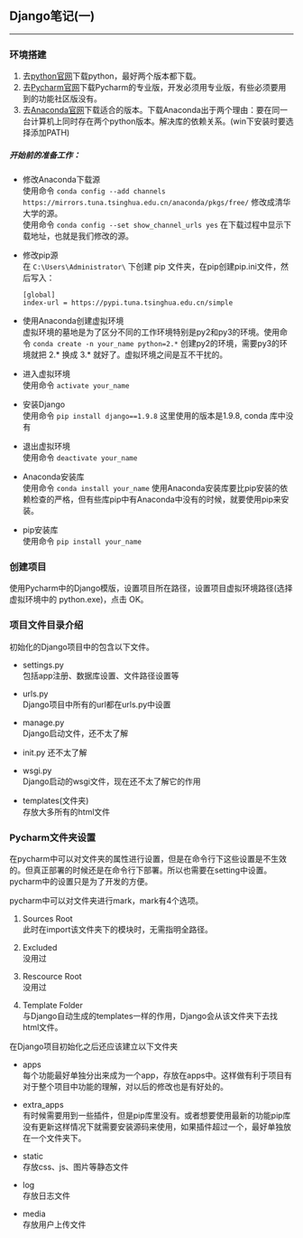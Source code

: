 ## Django笔记(一)

---
### 环境搭建
1. 去[python官网](https://www.python.org/)下载python，最好两个版本都下载。
2. 去[Pycharm官网](https://www.jetbrains.com/)下载Pycharm的专业版，开发必须用专业版，有些必须要用到的功能社区版没有。
3. 去[Anaconda官网](https://www.continuum.io/)下载适合的版本。下载Anaconda出于两个理由：要在同一台计算机上同时存在两个python版本。解决库的依赖关系。(win下安装时要选择添加PATH)

##### 开始前的准备工作：
- 修改Anaconda下载源  
使用命令 ```conda config --add channels https://mirrors.tuna.tsinghua.edu.cn/anaconda/pkgs/free/``` 修改成清华大学的源。  
使用命令 ```conda config --set show_channel_urls yes``` 在下载过程中显示下载地址，也就是我们修改的源。

- 修改pip源  
在 ```C:\Users\Administrator\``` 下创建 pip 文件夹，在pip创建pip.ini文件，然后写入：  
    ```
    [global]
    index-url = https://pypi.tuna.tsinghua.edu.cn/simple
    ```

- 使用Anaconda创建虚拟环境  
虚拟环境的墓地是为了区分不同的工作环境特别是py2和py3的环境。使用命令 ```conda create -n your_name python=2.*``` 创建py2的环境，需要py3的环境就把 2.\* 换成 3.\* 就好了。虚拟环境之间是互不干扰的。

- 进入虚拟环境  
使用命令 ```activate your_name```

- 安装Django  
使用命令 ```pip install django==1.9.8``` 这里使用的版本是1.9.8, conda 库中没有

- 退出虚拟环境   
使用命令 ```deactivate your_name```

- Anaconda安装库  
使用命令 ```conda install your_name``` 使用Anaconda安装库要比pip安装的依赖检查的严格，但有些库pip中有Anaconda中没有的时候，就要使用pip来安装。

- pip安装库  
使用命令 ```pip install your_name```

### 创建项目
使用Pycharm中的Django模版，设置项目所在路径，设置项目虚拟环境路径(选择虚拟环境中的 python.exe)，点击 OK。

### 项目文件目录介绍

初始化的Django项目中的包含以下文件。

- settings.py  
  包括app注册、数据库设置、文件路径设置等

- urls.py  
  Django项目中所有的url都在urls.py中设置

- manage.py  
  Django启动文件，还不太了解

- init.py
  还不太了解

- wsgi.py  
  Django启动的wsgi文件，现在还不太了解它的作用

- templates(文件夹)  
  存放大多所有的html文件

### Pycharm文件夹设置

在pycharm中可以对文件夹的属性进行设置，但是在命令行下这些设置是不生效的。但真正部署的时候还是在命令行下部署。所以也需要在setting中设置。pycharm中的设置只是为了开发的方便。

pycharm中可以对文件夹进行mark，mark有4个选项。

1. Sources Root  
  此时在import该文件夹下的模块时，无需指明全路径。

2. Excluded  
  没用过

3. Rescource Root  
  没用过

4. Template Folder  
  与Django自动生成的templates一样的作用，Django会从该文件夹下去找html文件。

在Django项目初始化之后还应该建立以下文件夹

- apps  
  每个功能最好单独分出来成为一个app，存放在apps中。这样做有利于项目有对于整个项目中功能的理解，对以后的修改也是有好处的。

- extra_apps  
  有时候需要用到一些插件，但是pip库里没有。或者想要使用最新的功能pip库没有更新这样情况下就需要安装源码来使用，如果插件超过一个，最好单独放在一个文件夹下。

- static  
  存放css、js、图片等静态文件

- log  
  存放日志文件

- media  
  存放用户上传文件
